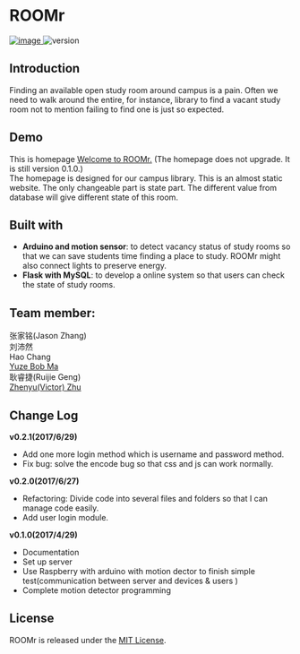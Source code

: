 # ROOMr

[ ![image](https://img.shields.io/badge/Demo-online-green.svg ) ](http://gengruijie.pythonanywhere.com)
![version](https://img.shields.io/badge/version-0.2.1-yellow.svg)

## Introduction
Finding an available open study room around campus is a pain. Often we need to walk around the entire, for instance, library to find a vacant study room not to mention failing to find one is just so expected.

## Demo
This is homepage [Welcome to ROOMr.](http://gengruijie.pythonanywhere.com) (The homepage does not upgrade. It is still version 0.1.0.) <br >
The homepage is designed for our campus library. This is an almost static website. The only changeable part is state part. The different value from database will give different state of this room.

## Built with
* **Arduino and motion sensor**: to detect vacancy status of study rooms so that we can save students time finding a place to study. ROOMr might also connect lights to preserve energy. 
* **Flask with MySQL**: to develop a online system so that users can check the state of study rooms.

## Team member:

张家铭(Jason Zhang)<br> 
刘沛然<br>
Hao Chang<br>
[Yuze Bob Ma](bobmayueze.github.io)<br>
耿睿捷(Ruijie Geng)<br>
[Zhenyu(Victor) Zhu](zhuzhuuu.com)<br>

## Change Log
**v0.2.1(2017/6/29)**
* Add one more login method which is username and password method.
* Fix bug: solve the encode bug so that css and js can work normally.

**v0.2.0(2017/6/27)**
* Refactoring: Divide code into several files and folders so that I can manage code easily.
* Add user login module.

**v0.1.0(2017/4/29)**
* Documentation
* Set up server
* Use Raspberry with arduino with motion dector to finish simple test(communication between server and devices & users )
* Complete motion detector programming


## License

ROOMr is released under the [MIT License](http://www.opensource.org/licenses/MIT).
